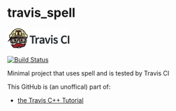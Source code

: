 # travis_spell

[![Travis CI logo](TravisCI.png)](https://travis-ci.org)

[![Build Status](https://travis-ci.org/richelbilderbeek/travis_spell.svg?branch=master)](https://travis-ci.org/richelbilderbeek/travis_spell)

Minimal project that uses spell and is tested by Travis CI

This GitHub is (an unoffical) part of:

 * [the Travis C++ Tutorial](https://github.com/richelbilderbeek/travis_cpp_tutorial)
